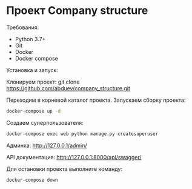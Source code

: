 # Проект Company structure


Требования:
 - Python 3.7+
 - Git
 - Docker
 - Docker compose

Установка и запуск:

Клонируем проект:
git clone https://github.com/abduev/company_structure.git

Переходим в корневой каталог проекта.
Запускаем сборку проекта:
```sh
docker-compose up -d
```
Создаем суперпользователя:
 ```sh
docker-compose exec web python manage.py createsuperuser
```

Админка: http://127.0.0.1/admin/

API документация: http://127.0.0.1:8000/api/swagger/

Для остановки проекта выполните команду:
```sh
docker-compose down
```
